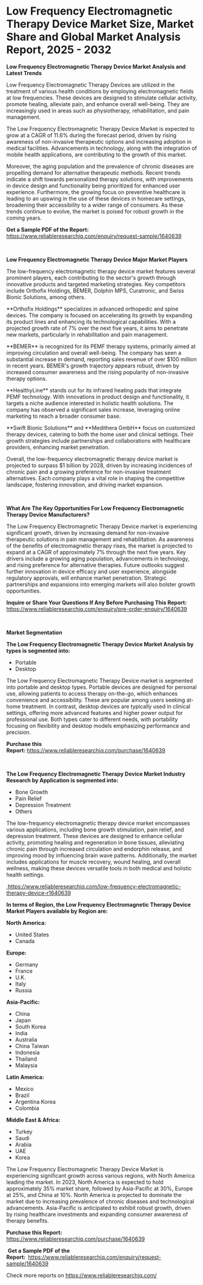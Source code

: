 <p><h1>Low Frequency Electromagnetic Therapy Device Market Size, Market Share and Global Market Analysis Report, 2025 - 2032</h1></p><p><strong>Low Frequency Electromagnetic Therapy Device Market Analysis and Latest Trends</strong></p>
<p><p>Low Frequency Electromagnetic Therapy Devices are utilized in the treatment of various health conditions by employing electromagnetic fields at low frequencies. These devices are designed to stimulate cellular activity, promote healing, alleviate pain, and enhance overall well-being. They are increasingly used in areas such as physiotherapy, rehabilitation, and pain management. </p><p>The Low Frequency Electromagnetic Therapy Device Market is expected to grow at a CAGR of 11.6% during the forecast period, driven by rising awareness of non-invasive therapeutic options and increasing adoption in medical facilities. Advancements in technology, along with the integration of mobile health applications, are contributing to the growth of this market. </p><p>Moreover, the aging population and the prevalence of chronic diseases are propelling demand for alternative therapeutic methods. Recent trends indicate a shift towards personalized therapy solutions, with improvements in device design and functionality being prioritized for enhanced user experience. Furthermore, the growing focus on preventive healthcare is leading to an upswing in the use of these devices in homecare settings, broadening their accessibility to a wider range of consumers. As these trends continue to evolve, the market is poised for robust growth in the coming years.</p></p>
<p><strong>Get a Sample PDF of the Report:&nbsp;</strong> <a href="https://www.reliableresearchiq.com/enquiry/request-sample/1640639?utm_campaign=3136&utm_medium=2&utm_source=Github&utm_content=ia&utm_term=23032025&utm_id=low-frequency-electromagnetic-therapy-device">https://www.reliableresearchiq.com/enquiry/request-sample/1640639</a></p>
<p>&nbsp;</p>
<p><strong>Low Frequency Electromagnetic Therapy Device Major Market Players</strong></p>
<p><p>The low-frequency electromagnetic therapy device market features several prominent players, each contributing to the sector's growth through innovative products and targeted marketing strategies. Key competitors include Orthofix Holdings, BEMER, Dolphin MPS, Curatronic, and Swiss Bionic Solutions, among others.</p><p>**Orthofix Holdings** specializes in advanced orthopedic and spine devices. The company is focused on accelerating its growth by expanding its product lines and enhancing its technological capabilities. With a projected growth rate of 7% over the next five years, it aims to penetrate new markets, particularly in rehabilitation and pain management.</p><p>**BEMER** is recognized for its PEMF therapy systems, primarily aimed at improving circulation and overall well-being. The company has seen a substantial increase in demand, reporting sales revenue of over $100 million in recent years. BEMER's growth trajectory appears robust, driven by increased consumer awareness and the rising popularity of non-invasive therapy options.</p><p>**HealthyLine** stands out for its infrared heating pads that integrate PEMF technology. With innovations in product design and functionality, it targets a niche audience interested in holistic health solutions. The company has observed a significant sales increase, leveraging online marketing to reach a broader consumer base.</p><p>**Swift Bionic Solutions** and **Medithera GmbH** focus on customized therapy devices, catering to both the home user and clinical settings. Their growth strategies include partnerships and collaborations with healthcare providers, enhancing market penetration.</p><p>Overall, the low-frequency electromagnetic therapy device market is projected to surpass $1 billion by 2028, driven by increasing incidences of chronic pain and a growing preference for non-invasive treatment alternatives. Each company plays a vital role in shaping the competitive landscape, fostering innovation, and driving market expansion.</p></p>
<p>&nbsp;</p>
<p><strong>What Are The Key Opportunities For Low Frequency Electromagnetic Therapy Device Manufacturers?</strong></p>
<p><p>The Low Frequency Electromagnetic Therapy Device market is experiencing significant growth, driven by increasing demand for non-invasive therapeutic solutions in pain management and rehabilitation. As awareness of the benefits of electromagnetic therapy rises, the market is projected to expand at a CAGR of approximately 7% through the next five years. Key drivers include a growing aging population, advancements in technology, and rising preference for alternative therapies. Future outlooks suggest further innovation in device efficacy and user experience, alongside regulatory approvals, will enhance market penetration. Strategic partnerships and expansions into emerging markets will also bolster growth opportunities.</p></p>
<p><strong>Inquire or Share Your Questions If Any Before Purchasing This Report:</strong> <a href="https://www.reliableresearchiq.com/enquiry/pre-order-enquiry/1640639?utm_campaign=3136&utm_medium=2&utm_source=Github&utm_content=ia&utm_term=23032025&utm_id=low-frequency-electromagnetic-therapy-device">https://www.reliableresearchiq.com/enquiry/pre-order-enquiry/1640639</a></p>
<p>&nbsp;</p>
<p><strong>Market Segmentation</strong></p>
<p><strong>The Low Frequency Electromagnetic Therapy Device Market Analysis by types is segmented into:</strong></p>
<p><ul><li>Portable</li><li>Desktop</li></ul></p>
<p><p>The Low Frequency Electromagnetic Therapy Device market is segmented into portable and desktop types. Portable devices are designed for personal use, allowing patients to access therapy on-the-go, which enhances convenience and accessibility. These are popular among users seeking at-home treatment. In contrast, desktop devices are typically used in clinical settings, offering more advanced features and higher power output for professional use. Both types cater to different needs, with portability focusing on flexibility and desktop models emphasizing performance and precision.</p></p>
<p><strong>Purchase this Report:&nbsp;</strong><a href="https://www.reliableresearchiq.com/purchase/1640639?utm_campaign=3136&utm_medium=2&utm_source=Github&utm_content=ia&utm_term=23032025&utm_id=low-frequency-electromagnetic-therapy-device">https://www.reliableresearchiq.com/purchase/1640639</a></p>
<p>&nbsp;</p>
<p><strong>The Low Frequency Electromagnetic Therapy Device Market Industry Research by Application is segmented into:</strong></p>
<p><ul><li>Bone Growth</li><li>Pain Relief</li><li>Depression Treatment</li><li>Others</li></ul></p>
<p><p>The low-frequency electromagnetic therapy device market encompasses various applications, including bone growth stimulation, pain relief, and depression treatment. These devices are designed to enhance cellular activity, promoting healing and regeneration in bone tissues, alleviating chronic pain through increased circulation and endorphin release, and improving mood by influencing brain wave patterns. Additionally, the market includes applications for muscle recovery, wound healing, and overall wellness, making these devices versatile tools in both medical and holistic health settings.</p></p>
<p><a href="https://www.reliableresearchiq.com/low-frequency-electromagnetic-therapy-device-r1640639?utm_campaign=3136&utm_medium=2&utm_source=Github&utm_content=ia&utm_term=23032025&utm_id=low-frequency-electromagnetic-therapy-device">&nbsp;https://www.reliableresearchiq.com/low-frequency-electromagnetic-therapy-device-r1640639</a></p>
<p><strong>In terms of Region, the Low Frequency Electromagnetic Therapy Device Market Players available by Region are:</strong></p>
<p>
    <p> <strong> North America: </strong>
        <ul>
            <li>United States</li>
            <li>Canada</li>
        </ul>
        </p> 
    <p> <strong> Europe: </strong>
        <ul>
            <li>Germany</li>
            <li>France</li>
            <li>U.K.</li>
            <li>Italy</li>
            <li>Russia</li>
        </ul>
        </p> 
    <p> <strong> Asia-Pacific: </strong>
        <ul>
            <li>China</li>
            <li>Japan</li>
            <li>South Korea</li>
            <li>India</li>
            <li>Australia</li>
            <li>China Taiwan</li>
            <li>Indonesia</li>
            <li>Thailand</li>
            <li>Malaysia</li>
        </ul>
        </p> 
    <p> <strong> Latin America: </strong>
        <ul>
            <li>Mexico</li>
            <li>Brazil</li>
            <li>Argentina Korea</li>
            <li>Colombia</li>
        </ul>
        </p> 
    <p> <strong> Middle East & Africa: </strong>
        <ul>
            <li>Turkey</li>
            <li>Saudi</li>
            <li>Arabia</li>
            <li>UAE</li>
            <li>Korea</li>
        </ul>
    </p>
    </p>
<p><p>The Low Frequency Electromagnetic Therapy Device Market is experiencing significant growth across various regions, with North America leading the market. In 2023, North America is expected to hold approximately 35% market share, followed by Asia-Pacific at 30%, Europe at 25%, and China at 10%. North America is projected to dominate the market due to increasing prevalence of chronic diseases and technological advancements. Asia-Pacific is anticipated to exhibit robust growth, driven by rising healthcare investments and expanding consumer awareness of therapy benefits.</p></p>
<p><strong>Purchase this Report: </strong><a href="https://www.reliableresearchiq.com/purchase/1640639?utm_campaign=3136&utm_medium=2&utm_source=Github&utm_content=ia&utm_term=23032025&utm_id=low-frequency-electromagnetic-therapy-device">https://www.reliableresearchiq.com/purchase/1640639</a></p>
<p>&nbsp;<strong>Get a Sample PDF of the Report:&nbsp;&nbsp;</strong><a href="https://www.reliableresearchiq.com/enquiry/request-sample/1640639?utm_campaign=3136&utm_medium=2&utm_source=Github&utm_content=ia&utm_term=23032025&utm_id=low-frequency-electromagnetic-therapy-device">https://www.reliableresearchiq.com/enquiry/request-sample/1640639</a></p>
<p><strong></strong></p>
<p>Check more reports on <a href="https://www.reliableresearchiq.com/?utm_campaign=3136&utm_medium=2&utm_source=Github&utm_content=ia&utm_term=23032025&utm_id=low-frequency-electromagnetic-therapy-device">https://www.reliableresearchiq.com/</a></p>